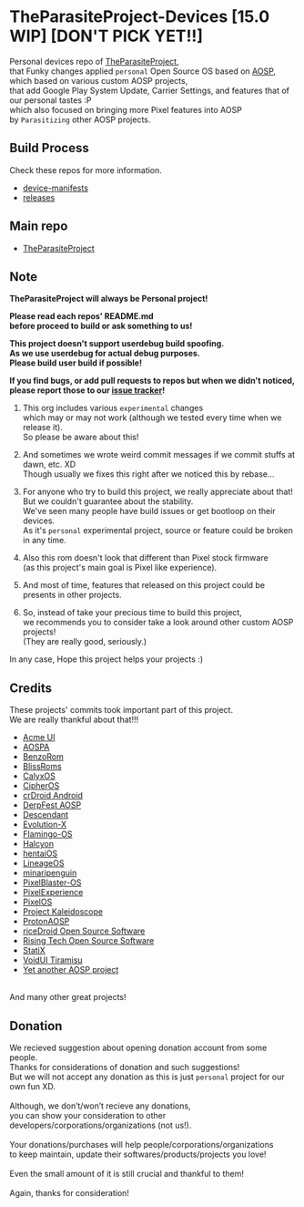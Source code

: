 # TheParasiteProject-Devices [15.0 WIP] [DON'T PICK YET!!]

Personal devices repo of [TheParasiteProject](https://github.com/TheParasiteProject), <br/>
that Funky changes applied `personal` Open Source OS based on [AOSP](https://source.android.com/),<br/>
which based on various custom AOSP projects,</br>
that add Google Play System Update, Carrier Settings, and features that of our personal tastes :P<br/>
which also focused on bringing more Pixel features into AOSP<br/>
by `Parasitizing` other AOSP projects.

## Build Process

Check these repos for more information.

- [device-manifests](https://github.com/TheParasiteProject-Devices/device-manifests)
- [releases](https://github.com/TheParasiteProject-Devices/releases)

## Main repo

- [TheParasiteProject](https://github.com/TheParasiteProject)

## Note

**TheParasiteProject will always be Personal project!**

**Please read each repos' README.md<br>
before proceed to build or ask something to us!**

**This project doesn't support userdebug build spoofing.<br>
As we use userdebug for actual debug purposes.<br>
Please build user build if possible!**

**If you find bugs, or add pull requests to repos but when we didn't noticed,<br>
please report those to our [issue tracker](https://github.com/TheParasiteProject/issue_tracker)!**

1. This org includes various `experimental` changes<br/>
which may or may not work (although we tested every time when we release it).<br/>
So please be aware about this!

2. And sometimes we wrote weird commit messages if we commit stuffs at dawn, etc. XD<br/>
Though usually we fixes this right after we noticed this by rebase...

3. For anyone who try to build this project, we really appreciate about that!<br/>
But we couldn't guarantee about the stability.<br/>
We've seen many people have build issues or get bootloop on their devices.<br/>
As it's `personal` experimental project, source or feature could be broken in any time.<br/>

4. Also this rom doesn't look that different than Pixel stock firmware<br/>
(as this project's main goal is Pixel like experience).<br/>

5. And most of time, features that released on this project could be presents in other projects.

6. So, instead of take your precious time to build this project,<br/>
we recommends you to consider take a look around other custom AOSP projects!<br/>
(They are really good, seriously.)

In any case, Hope this project helps your projects :)

## Credits

These projects' commits took important part of this project.<br>
We are really thankful about that!!!

- [Acme UI](https://github.com/AcmeUI)
- [AOSPA](https://github.com/AOSPA)
- [BenzoRom](https://github.com/BenzoRom)
- [BlissRoms](https://github.com/BlissRoms)
- [CalyxOS](https://github.com/CalyxOS)
- [CipherOS](https://github.com/CipherOS)
- [crDroid Android](https://github.com/crdroidandroid)
- [DerpFest AOSP](https://github.com/DerpFest-AOSP)
- [Descendant](https://github.com/Descendant-XI)
- [Evolution-X](https://github.com/Evolution-X)
- [Flamingo-OS](https://github.com/Flamingo-OS)
- [Halcyon](https://github.com/halcyonproject)
- [hentaiOS](https://github.com/hentaiOS)
- [LineageOS](https://github.com/LineageOS)
- [minaripenguin](https://github.com/minaripenguin)
- [PixelBlaster-OS](https://github.com/PixelBlaster-OS)
- [PixelExperience](https://github.com/PixelExperience)
- [PixelOS](https://github.com/PixelOS-AOSP)
- [Project Kaleidoscope](https://github.com/Project-Kaleidoscope)
- [ProtonAOSP](https://github.com/protonAOSP)
- [riceDroid Open Source Software](https://github.com/ricedroidOSS)
- [Rising Tech Open Source Software](https://github.com/RisingTechOSS)
- [StatiX](https://github.com/StatiXOS)
- [VoidUI Tiramisu](https://github.com/VoidUI-Tiramisu)
- [Yet another AOSP project](https://github.com/yaap)

<br/>
And many other great projects!

## Donation

We recieved suggestion about opening donation account from some people.<br>
Thanks for considerations of donation and such suggestions!<br>
But we will not accept any donation as this is just `personal` project for our own fun XD.<br>
<br>
Although, we don’t/won’t recieve any donations,<br>
you can show your consideration to other developers/corporations/organizations (not us!).<br>
<br>
Your donations/purchases will help people/corporations/organizations<br>
to keep maintain, update their softwares/products/projects you love!<br>
<br>
Even the small amount of it is still crucial and thankful to them!<br>
<br>
Again, thanks for consideration!<br>
